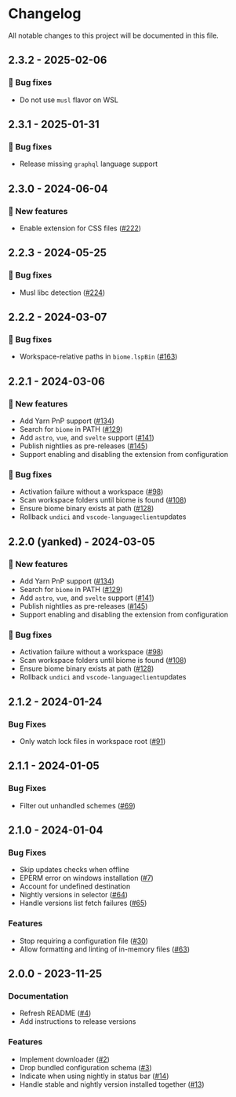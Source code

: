 # Changelog

All notable changes to this project will be documented in this file.

## 2.3.2 - 2025-02-06
### <!-- 1 -->:bug: Bug fixes
- Do not use `musl` flavor on WSL

## 2.3.1 - 2025-01-31

### <!-- 1 -->:bug: Bug fixes

- Release missing `graphql` language support

## 2.3.0 - 2024-06-04

### <!-- 0 -->:rocket: New features

- Enable extension for CSS files ([#222](https://github.com/biomejs/biome-vscode/pull/222))

## 2.2.3 - 2024-05-25

### <!-- 1 -->:bug: Bug fixes

- Musl libc detection ([#224](https://github.com/biomejs/biome-vscode/pull/224))

## 2.2.2 - 2024-03-07

### <!-- 1 -->:bug: Bug fixes

- Workspace-relative paths in `biome.lspBin` ([#163](https://github.com/biomejs/biome-vscode/pull/163))

## 2.2.1 - 2024-03-06

### <!-- 0 -->:rocket: New features

- Add Yarn PnP support ([#134](https://github.com/biomejs/biome-vscode/pull/134))
- Search for `biome` in PATH ([#129](https://github.com/biomejs/biome-vscode/pull/129))
- Add `astro`, `vue`, and `svelte` support ([#141](https://github.com/biomejs/biome-vscode/pull/141))
- Publish nightlies as pre-releases ([#145](https://github.com/biomejs/biome-vscode/pull/145))
- Support enabling and disabling the extension from configuration

### <!-- 1 -->:bug: Bug fixes

- Activation failure without a workspace ([#98](https://github.com/biomejs/biome-vscode/pull/98))
- Scan workspace folders until biome is found ([#108](https://github.com/biomejs/biome-vscode/pull/108))
- Ensure biome binary exists at path ([#128](https://github.com/biomejs/biome-vscode/pull/128))
- Rollback `undici` and `vscode-languageclient`updates 

## 2.2.0 (yanked) - 2024-03-05 

### <!-- 0 -->:rocket: New features

- Add Yarn PnP support ([#134](https://github.com/biomejs/biome-vscode/pull/134))
- Search for `biome` in PATH ([#129](https://github.com/biomejs/biome-vscode/pull/129))
- Add `astro`, `vue`, and `svelte` support ([#141](https://github.com/biomejs/biome-vscode/pull/141))
- Publish nightlies as pre-releases ([#145](https://github.com/biomejs/biome-vscode/pull/145))
- Support enabling and disabling the extension from configuration

### <!-- 1 -->:bug: Bug fixes

- Activation failure without a workspace ([#98](https://github.com/biomejs/biome-vscode/pull/98))
- Scan workspace folders until biome is found ([#108](https://github.com/biomejs/biome-vscode/pull/108))
- Ensure biome binary exists at path ([#128](https://github.com/biomejs/biome-vscode/pull/128))
- Rollback `undici` and `vscode-languageclient`updates

## 2.1.2 - 2024-01-24

### Bug Fixes

- Only watch lock files in workspace root ([#91](https://github.com/biomejs/biome-vscode/pull/91))

## 2.1.1 - 2024-01-05

### Bug Fixes

- Filter out unhandled schemes ([#69](https://github.com/biomejs/biome-vscode/pull/69))

## 2.1.0 - 2024-01-04

### Bug Fixes

- Skip updates checks when offline
- EPERM error on windows installation ([#7](https://github.com/biomejs/biome-vscode/pull/7))
- Account for undefined destination
- Nightly versions in selector ([#64](https://github.com/biomejs/biome-vscode/pull/64))
- Handle versions list fetch failures ([#65](https://github.com/biomejs/biome-vscode/pull/65))

### Features

- Stop requiring a configuration file ([#30](https://github.com/biomejs/biome-vscode/pull/30))
- Allow formatting and linting of in-memory files ([#63](https://github.com/biomejs/biome-vscode/pull/63))

## 2.0.0 - 2023-11-25

### Documentation

- Refresh README ([#4](https://github.com/biomejs/biome-vscode/pull/4))
- Add instructions to release versions

### Features

- Implement downloader ([#2](https://github.com/biomejs/biome-vscode/pull/2))
- Drop bundled configuration schema ([#3](https://github.com/biomejs/biome-vscode/pull/3))
- Indicate when using nightly in status bar ([#14](https://github.com/biomejs/biome-vscode/pull/14))
- Handle stable and nightly version installed together ([#13](https://github.com/biomejs/biome-vscode/pull/13))